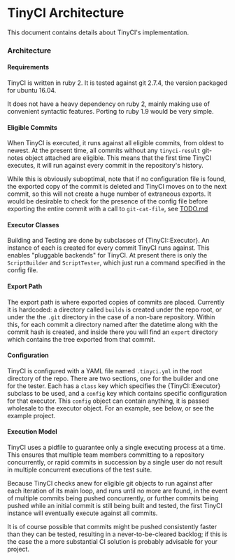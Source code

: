 TinyCI Architecture
===================

This document contains details about TinyCI's implementation.

### Architecture

#### Requirements

TinyCI is written in ruby 2. It is tested against git 2.7.4, the version packaged for ubuntu 16.04.

It does not have a heavy dependency on ruby 2, mainly making use of convenient syntactic features. Porting to ruby 1.9 would be very simple.

#### Eligible Commits

When TinyCI is executed, it runs against all eligible commits, from oldest to newest. At the present time, all commits without any `tinyci-result` git-notes object attached are eligible. This means that the first time TinyCI executes, it will run against every commit in the repository's history. 

While this is obviously suboptimal, note that if no configuration file is found, the exported copy of the commit is deleted and TinyCI moves on to the next commit, so this will not create a huge number of extraneous exports. It would be desirable to check for the presence of the config file before exporting the entire commit with a call to `git-cat-file`, see [TODO.md](TODO.md)

#### Executor Classes

Building and Testing are done by subclasses of {TinyCI::Executor}. An instance of each is created for every commit TinyCI runs against. This enables "pluggable backends" for TinyCI. At present there is only the `ScriptBuilder` and `ScriptTester`, which just run a command specified in the config file.

#### Export Path

The export path is where exported copies of commits are placed. Currently it is hardcoded: a directory called `builds` is created under the repo root, or under the the `.git` directory in the case of a non-bare repository. Within this, for each commit a directory named after the datetime along with the commit hash is created, and inside there you will find an `export` directory which contains the tree exported from that commit.

#### Configuration

TinyCI is configured with a YAML file named `.tinyci.yml` in the root directory of the repo. There are two sections, one for the builder and one for the tester. Each has a `class` key which specifies the {TinyCI::Executor} subclass to be used, and a `config` key which contains specific configuration for that executor. This `config` object can contain anything, it is passed wholesale to the executor object. For an example, see below, or see the example project.

#### Execution Model

TinyCI uses a pidfile to guarantee only a single executing process at a time. This ensures that multiple team members committing to a repository concurrently, or rapid commits in succession by a single user do not result in multiple concurrent executions of the test suite.

Because TinyCI checks anew for eligible git objects to run against after each iteration of its main loop, and runs until no more are found, in the event of multiple commits being pushed concurrently, or further commits being pushed while an initial commit is still being built and tested, the first TinyCI instance will eventually execute against all commits.

It is of course possible that commits might be pushed consistently faster than they can be tested, resulting in a never-to-be-cleared backlog; if this is the case the a more substantial CI solution is probably advisable for your project.
